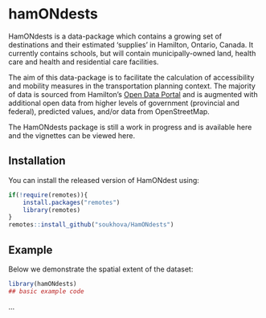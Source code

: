 
<!-- README.md is generated from README.Rmd. Please edit that file -->

# hamONdests

<!-- badges: start -->
<!-- badges: end -->

HamONdests is a data-package which contains a growing set of
destinations and their estimated ‘supplies’ in Hamilton, Ontario,
Canada. It currently contains schools, but will contain
municipally-owned land, health care and health and residential care
facilities.

The aim of this data-package is to facilitate the calculation of
accessibility and mobility measures in the transportation planning
context. The majority of data is sourced from Hamilton’s [Open Data
Portal](https://open.hamilton.ca/) and is augmented with additional open
data from higher levels of government (provincial and federal),
predicted values, and/or data from OpenStreetMap.

The HamONdests package is still a work in progress and is available here
and the vignettes can be viewed here.

## Installation

You can install the released version of HamONdest using:

``` r
if(!require(remotes)){
    install.packages("remotes")
    library(remotes)
}
remotes::install_github("soukhova/HamONdests")
```

## Example

Below we demonstrate the spatial extent of the dataset:

``` r
library(hamONdests)
## basic example code
```

…
